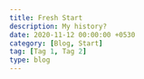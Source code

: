 ```yaml
---
title: Fresh Start
description: My history?
date: 2020-11-12 00:00:00 +0530
category: [Blog, Start]
tag: [Tag 1, Tag 2]
type: blog
---
```

